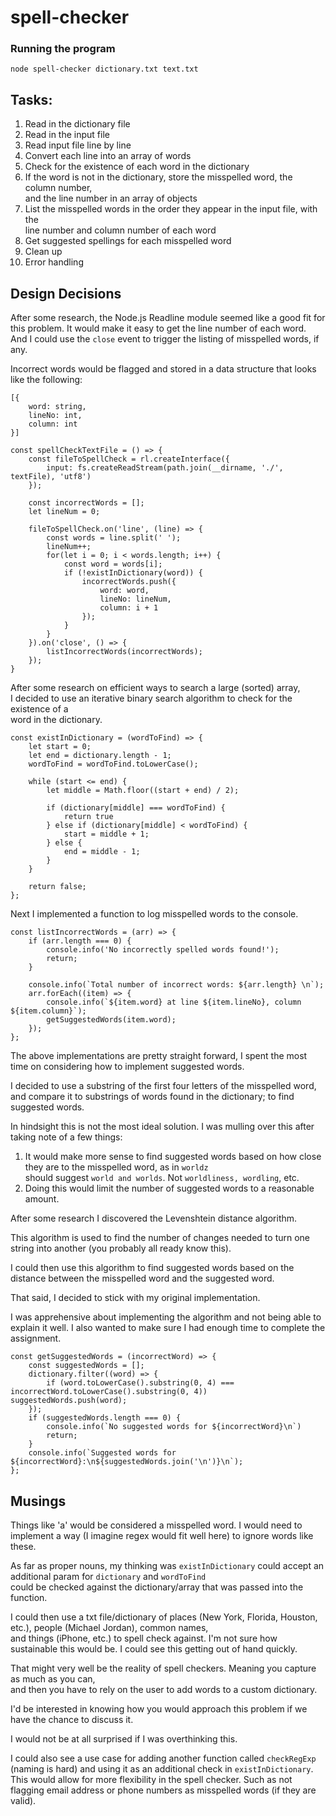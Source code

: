 # spell-checker

### Running the program

`node spell-checker dictionary.txt text.txt`

## Tasks:
1. Read in the dictionary file
2. Read in the input file
3. Read input file line by line
4. Convert each line into an array of words
5. Check for the existence of each word in the dictionary
6. If the word is not in the dictionary, store the misspelled word, the column number, <br> and the line number in an array of objects
7. List the misspelled words in the order they appear in the input file, with the <br> line number and column number of each word
8. Get suggested spellings for each misspelled word
9. Clean up 
10. Error handling

## Design Decisions

After some research, the Node.js Readline module seemed like a good fit for this problem. It would make it easy to get the line number of each word. <br> And I could use the `close` event to trigger the listing of misspelled words, if any.

Incorrect words would be flagged and stored in a data structure that looks like the following:

```
[{
    word: string,
    lineNo: int,
    column: int
}]
```

```
const spellCheckTextFile = () => {
    const fileToSpellCheck = rl.createInterface({
        input: fs.createReadStream(path.join(__dirname, './', textFile), 'utf8')
    });

    const incorrectWords = [];
    let lineNum = 0;

    fileToSpellCheck.on('line', (line) => {
        const words = line.split(' ');
        lineNum++;
        for(let i = 0; i < words.length; i++) {
            const word = words[i];
            if (!existInDictionary(word)) {
                incorrectWords.push({
                    word: word,
                    lineNo: lineNum,
                    column: i + 1
                });
            }
        }
    }).on('close', () => {
        listIncorrectWords(incorrectWords);
    });
}
```

After some research on efficient ways to search a large (sorted) array, <br> I decided to use an iterative binary search algorithm to check for the existence of a <br> word in the dictionary.

```
const existInDictionary = (wordToFind) => {
    let start = 0;
    let end = dictionary.length - 1;
    wordToFind = wordToFind.toLowerCase();

    while (start <= end) {
        let middle = Math.floor((start + end) / 2);

        if (dictionary[middle] === wordToFind) {
            return true
        } else if (dictionary[middle] < wordToFind) {
            start = middle + 1;
        } else {
            end = middle - 1;
        }
    }

    return false;
};
```

Next I implemented a function to log misspelled words to the console.

```
const listIncorrectWords = (arr) => {
    if (arr.length === 0) {
        console.info('No incorrectly spelled words found!');
        return;
    }
    
    console.info(`Total number of incorrect words: ${arr.length} \n`);
    arr.forEach((item) => {
        console.info(`${item.word} at line ${item.lineNo}, column ${item.column}`);
        getSuggestedWords(item.word);
    });
};
```

The above implementations are pretty straight forward, I spent the most time on considering how to implement suggested words.

I decided to use a substring of the first four letters of the misspelled word, and compare it to substrings of words found in the dictionary; to find suggested words.

In hindsight this is not the most ideal solution. I was mulling over this after taking note of a few things:
1. It would make more sense to find suggested words based on how close they are to the misspelled word, as in `worldz` <br> should suggest `world and worlds`. Not `worldliness, wordling`, etc.
2. Doing this would limit the number of suggested words to a reasonable amount.

After some research I discovered the Levenshtein distance algorithm. 

This algorithm is used to find the number of changes needed to turn one string into another (you probably all ready know this).

I could then use this algorithm to find suggested words based on the distance between the misspelled word and the suggested word.

That said, I decided to stick with my original implementation.

I was apprehensive about implementing the algorithm and not being able to explain it well. I also wanted to make sure I had enough time to complete the assignment.

```
const getSuggestedWords = (incorrectWord) => {
    const suggestedWords = [];
    dictionary.filter((word) => {
        if (word.toLowerCase().substring(0, 4) === incorrectWord.toLowerCase().substring(0, 4)) suggestedWords.push(word);
    });
    if (suggestedWords.length === 0) {
        console.info(`No suggested words for ${incorrectWord}\n`)
        return;
    }
    console.info(`Suggested words for ${incorrectWord}:\n${suggestedWords.join('\n')}\n`);
};

```

## Musings

Things like 'a' would be considered a misspelled word. I would need to implement a way (I imagine regex would fit well here) to ignore words like these.

As far as proper nouns, my thinking was `existInDictionary` could accept an additional param for `dictionary` and `wordToFind` <br> could be checked against the dictionary/array that was passed into the function. 

I could then use a txt file/dictionary of places (New York, Florida, Houston, etc.), people (Michael Jordan), common names, <br> and things (iPhone, etc.) to spell check against. I'm not sure how sustainable this would be. I could see this getting out of hand quickly.

That might very well be the reality of spell checkers. Meaning you capture as much as you can, <br> and then you have to rely on the user to add words to a custom dictionary.

I'd be interested in knowing how you would approach this problem if we have the chance to discuss it.

I would not be at all surprised if I was overthinking this.

I could also see a use case for adding another function called `checkRegExp`  (naming is hard) and using it as an additional check in `existInDictionary`. <br> This would allow for more flexibility in the spell checker. Such as not flagging email address or phone numbers as misspelled words (if they are valid).